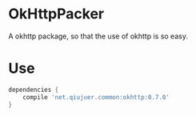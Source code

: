 # OkHttpPacker
A okhttp package, so that the use of okhttp is so easy.


# Use

```gradle
dependencies {
    compile 'net.qiujuer.common:okhttp:0.7.0'
}
```
